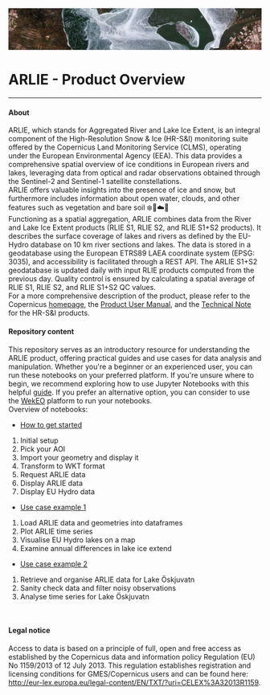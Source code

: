 <img src="images/Netherlands.jpg"/>

# ARLIE - Product Overview

***

#### About

ARLIE, which stands for Aggregated River and Lake Ice Extent, is an integral component of the High-Resolution Snow & Ice (HR-S&I) monitoring suite offered by the Copernicus Land Monitoring Service (CLMS), operating under the European Environmental Agency (EEA). This data provides a comprehensive spatial overview of ice conditions in European rivers and lakes, leveraging data from optical and radar observations obtained through the Sentinel-2 and Sentinel-1 satellite constellations.
<br>
ARLIE offers valuable insights into the presence of ice and snow, but furthermore includes information about open water, clouds, and other features such as vegetation and bare soil ❄️🌊☁️🌱
<br>
Functioning as a spatial aggregation, ARLIE combines data from the River and Lake Ice Extent products (RLIE S1, RLIE S2, and RLIE S1+S2 products). It describes the surface coverage of lakes and rivers as defined by the EU-Hydro database on 10 km river sections and lakes. The data is stored in a geodatabase using the European ETRS89 LAEA coordinate system (EPSG: 3035), and accessibility is facilitated through a REST API. The ARLIE S1+S2 geodatabase is updated daily with input RLIE products computed from the previous day. Quality control is ensured by calculating a spatial average of RLIE S1, RLIE S2, and RLIE S1+S2 QC values.
<br>
For a more comprehensive description of the product, please refer to the Copernicus [homepage](https://land.copernicus.eu/pan-european/biophysical-parameters/high-resolution-snow-and-ice-monitoring/ice-products/aggregated-river-and-lake-ice-extent), the [Product User Manual](https://land.copernicus.eu/user-corner/technical-library/hrsi-ice-pum), and the [Technical Note](https://land.copernicus.eu/user-corner/technical-library/aggregated-river-and-lake-ice-extent-s1-s2-usage-manual) for the HR-S&I products.
<br>

#### Repository content

This repository serves as an introductory resource for understanding the ARLIE product, offering practical guides and use cases for data analysis and manipulation. Whether you're a beginner or an experienced user, you can run these notebooks on your preferred platform. If you're unsure where to begin, we recommend exploring how to use Jupyter Notebooks with this helpful [guide](https://www.codecademy.com/article/how-to-use-jupyter-notebooks). If you prefer an alternative option, you can consider to use the [WekEO](https://help.wekeo.eu/en/articles/6337538-what-is-the-wekeo-jupyterhub) platform to run your notebooks.
<br>
Overview of notebooks: 
- [How to get started](#how-to-get-started.ipynb)
1) Initial setup
2) Pick your AOI
3) Import your geometry and display it
4) Transform to WKT format
5) Request ARLIE data
6) Display ARLIE data
7) Display EU Hydro data
- [Use case example 1 ](#use-case-1.ipynb)
1) Load ARLIE data and geometries into dataframes
2) Plot ARLIE time series
3) Visualise EU Hydro lakes on a map
4) Examine annual differences in lake ice extend
- [Use case example 2 ](#UseCase1.ipynb)
1) Retrieve and organise ARLIE data for Lake Öskjuvatn
2) Sanity check data and filter noisy observations
3) Analyse time series for Lake Öskjuvatn
<br>

#### Legal notice

Access to data is based on a principle of full, open and free access as established by the Copernicus data and information policy Regulation (EU) No 1159/2013 of 12 July 2013. This regulation establishes registration and licensing conditions for GMES/Copernicus users and can be found here: http://eur-lex.europa.eu/legal-content/EN/TXT/?uri=CELEX%3A32013R1159.
